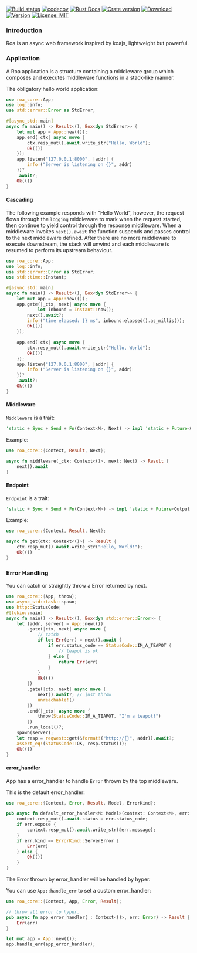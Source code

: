 [![Build status](https://img.shields.io/travis/Hexilee/roa/master.svg)](https://travis-ci.org/Hexilee/roa)
[![codecov](https://codecov.io/gh/Hexilee/roa/branch/master/graph/badge.svg)](https://codecov.io/gh/Hexilee/roa) 
[![Rust Docs](https://docs.rs/roa-core/badge.svg)](https://docs.rs/roa-core)
[![Crate version](https://img.shields.io/crates/v/roa-core.svg)](https://crates.io/crates/roa-core)
[![Download](https://img.shields.io/crates/d/roa-core.svg)](https://crates.io/crates/roa-core)
[![Version](https://img.shields.io/badge/rustc-1.39+-lightgray.svg)](https://blog.rust-lang.org/2019/11/07/Rust-1.39.0.html)
[![License: MIT](https://img.shields.io/badge/License-MIT-yellow.svg)](https://github.com/Hexilee/roa/blob/master/LICENSE)

### Introduction

Roa is an async web framework inspired by koajs, lightweight but powerful.

### Application

A Roa application is a structure containing a middleware group which composes and executes middleware functions in a stack-like manner.

The obligatory hello world application:

```rust
use roa_core::App;
use log::info;
use std::error::Error as StdError;

#[async_std::main]
async fn main() -> Result<(), Box<dyn StdError>> {
    let mut app = App::new(());
    app.end(|ctx| async move {
      	ctx.resp_mut().await.write_str("Hello, World");
      	Ok(())
  	});
    app.listen("127.0.0.1:8000", |addr| {
        info!("Server is listening on {}", addr)
    })?
  	.await?;
    Ok(())
}
```

#### Cascading

The following example responds with "Hello World", however, the request flows through
the `logging` middleware to mark when the request started, then continue
to yield control through the response middleware. When a middleware invokes `next().await`
the function suspends and passes control to the next middleware defined. After there are no more
middleware to execute downstream, the stack will unwind and each middleware is resumed to perform
its upstream behaviour.

```rust
use roa_core::App;
use log::info;
use std::error::Error as StdError;
use std::time::Instant;

#[async_std::main]
async fn main() -> Result<(), Box<dyn StdError>> {
    let mut app = App::new(());
  	app.gate(|_ctx, next| async move {
    		let inbound = Instant::now();
        next().await?;
        info!("time elapsed: {} ms", inbound.elapsed().as_millis());
        Ok(())
  	});
  
    app.end(|ctx| async move {
      	ctx.resp_mut().await.write_str("Hello, World");
      	Ok(())
  	});
    app.listen("127.0.0.1:8000", |addr| {
        info!("Server is listening on {}", addr)
    })?
  	.await?;
    Ok(())
}
```

#### Middleware

`Middleware` is a trait:

```rust
'static + Sync + Send + Fn(Context<M>, Next) -> impl 'static + Future<Output = Result<R>> + Send;
```

Example:

```rust
use roa_core::{Context, Result, Next};

async fn middleware(_ctx: Context<()>, next: Next) -> Result {
  	next().await
}
```

#### Endpoint

`Endpoint` is a trait:

```rust
'static + Sync + Send + Fn(Context<M>) -> impl 'static + Future<Output = Result<R>> + Send;
```

Example:

```rust
use roa_core::{Context, Result, Next};

async fn get(ctx: Context<()>) -> Result {
	ctx.resp_mut().await.write_str("Hello, World!");
  	Ok(())
}
```



### Error Handling

You can catch or straightly throw a Error returned by next.

```rust
use roa_core::{App, throw};
use async_std::task::spawn;
use http::StatusCode;
#[tokio::main]
async fn main() -> Result<(), Box<dyn std::error::Error>> {
    let (addr, server) = App::new(())
        .gate(|ctx, next| async move {
            // catch
            if let Err(err) = next().await {
                if err.status_code == StatusCode::IM_A_TEAPOT {
                    // teapot is ok
                } else {
                    return Err(err)
                }
            }
            Ok(())
        })
        .gate(|ctx, next| async move {
            next().await?; // just throw
            unreachable!()
        })
        .end(|_ctx| async move {
            throw(StatusCode::IM_A_TEAPOT, "I'm a teapot!")
        })
        .run_local()?;
    spawn(server);
    let resp = reqwest::get(&format!("http://{}", addr)).await?;
    assert_eq!(StatusCode::OK, resp.status());
    Ok(())
}
```



#### error_handler

App has a error_handler to handle `Error` thrown by the top middleware.

This is the default error_handler:

```rust
use roa_core::{Context, Error, Result, Model, ErrorKind};

pub async fn default_error_handler<M: Model>(context: Context<M>, err: Error) -> Result {
    context.resp_mut().await.status = err.status_code;
    if err.expose {
        context.resp_mut().await.write_str(&err.message);
    }
    if err.kind == ErrorKind::ServerError {
        Err(err)
    } else {
        Ok(())
    }
}

```

The Error thrown by error_handler will be handled by hyper.

You can use `App::handle_err` to set a custom error_handler:

```rust
use roa_core::{Context, App, Error, Result};

// throw all error to hyper.
pub async fn app_error_handler(_: Context<()>, err: Error) -> Result {
    Err(err)
}

let mut app = App::new(());
app.handle_err(app_error_handler);
```





